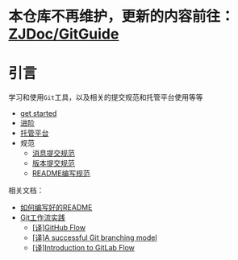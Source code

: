 # 本仓库不再维护，更新的内容前往：[ZJDoc/GitGuide](https://github.com/ZJDoc/GitGuide)
# 引言

学习和使用`Git`工具，以及相关的提交规范和托管平台使用等等

* [get started](./get-started/关于版本控制.md)
* [进阶](./advanced/创建裸仓库.md)
* [托管平台](./platform/代码库大小限制.md)
* 规范
    * [消息提交规范](./message/引言.md)
    * [版本提交规范](./version/[SEMVER]语义版本规范.md)
    * [README编写规范](./readme/引言.md)

相关文档：

* [如何编写好的README](https://blog.zhujian.life/posts/79f69ebe.html)
* [Git工作流实践](https://blog.zhujian.life/posts/c7ee2f15.html)
    * [[译]GitHub Flow](https://blog.zhujian.life/posts/a20843e9.html)
    * [[译]A successful Git branching model](https://blog.zhujian.life/posts/aae96086.html)
    * [[译]Introduction to GitLab Flow](https://blog.zhujian.life/posts/b35b83bc.html)